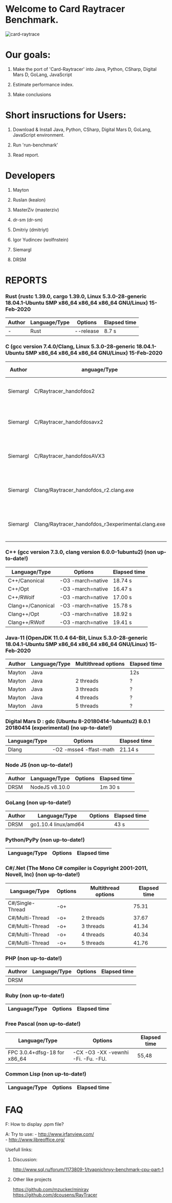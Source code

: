 # Welcome to Card Raytracer Benchmark.

![card-raytrace](https://cloud.githubusercontent.com/assets/4938337/20038818/9a4ec53c-a442-11e6-9f69-a2a8effb9464.png)

# Our goals:

 1. Make the port of 'Card-Raytracer' into Java, Python, CSharp, Digital Mars D, GoLang, JavaScript

 2. Estimate performance index.

 3. Make conclusions



# Short insructions for Users:

 1. Download & Install Java, Python, CSharp, Digital Mars D, GoLang, JavaScript environment.

 2. Run 'run-benchmark'

 3. Read report.

# Developers

 1. Mayton

 2. Ruslan (kealon)

 3. MasterZiv (masterziv)

 4. dr-sm (dr-sm)

 5. Dmitriy (dmitriyt)

 6. Igor Yudincev (wolfnstein)
 
 7. Siemargl
 
 8. DRSM
 
 

# REPORTS

### Rust (rustc 1.39.0, cargo 1.39.0, Linux 5.3.0-28-generic 18.04.1-Ubuntu SMP x86_64 x86_64 x86_64 GNU/Linux) 15-Feb-2020
| Author |Language/Type | Options   | Elapsed time
|--------|--------------|-----------|-------------
| -      | Rust         | --release | 8.7 s

### C (gcc version 7.4.0/Clang, Linux 5.3.0-28-generic 18.04.1-Ubuntu SMP x86_64 x86_64 x86_64 GNU/Linux) 15-Feb-2020
| Author | anguage/Type | Options | Elapsed time
------|-------|---------|--------------
| Siemargl | C/Raytracer_handofdos2 | -O3 -march=native -m64 -msse4.2 -ffast-math |9.8 s
| Siemargl | C/Raytracer_handofdosavx2 | -O3 -march=native -m64 -msse4.2 -ffast-math -DAVX_VERSION | 10.9 s
| Siemargl | C/Raytracer_handofdosAVX3 | -O3 -march=native -m64 -msse4.2 -ffast-math -DAVX_VERSION | 32.7 s
| Siemargl | Clang/Raytracer_handofdos_r2.clang.exe | -lm -O3 -march=native -m64 -msse4.2 -ffast-math -DAVX_VERSION | 10.8
| Siemargl | Clang/Raytracer_handofdos_r3experimental.clang.exe |-lm -O3 -march=native -m64 -msse4.2 -ffast-math -DAVX_VERSION | 10.8

### C++ (gcc version 7.3.0, clang version 6.0.0-1ubuntu2) (non up-to-date!)

Language/Type | Options | Elapsed time
--------------|---------|-------------
C++/Canonical | -O3 -march=native | 18.74 s
C++/Opt |       -O3 -march=native | 16.47 s
C++/RWolf |     -O3 -march=native | 17.00 s
Clang++/Canonical | -O3 -march=native | 15.78 s
Clang++/Opt |       -O3 -march=native | 18.92 s
Clang++/RWolf |     -O3 -march=native | 19.41 s

### Java-11 (OpenJDK 11.0.4 64-Bit, Linux 5.3.0-28-generic 18.04.1-Ubuntu SMP x86_64 x86_64 x86_64 GNU/Linux) 15-Feb-2020

Author | Language/Type | Multithread options | Elapsed time
-------|---------------|---------------------|-------------
Mayton | Java          |                     | 12s
Mayton | Java | 2 threads  | ?
Mayton | Java | 3 threads  | ?
Mayton | Java | 4 threads  | ?
Mayton | Java | 5 threads  | ?

### Digital Mars D : gdc (Ubuntu 8-20180414-1ubuntu2) 8.0.1 20180414 (experimental) (no up-to-date!)

Language/Type | Options | Elapsed time
--------------|---------|-------------
Dlang | -O2 -msse4 -ffast-math | 21.14 s

### Node JS (non up-to-date!)

Author | Language/Type | Options | Elapsed time
-|--------------|---------|-------------
DRSM | NodeJS v8.10.0 |  | 1m 30 s

### GoLang (non up-to-date!)
Author | Language/Type | Options | Elapsed time
-|--------------|---------|-------------
DRSM | go1.10.4 linux/amd64 |  | 43 s

### Python/PyPy (non up-to-date!)

Language/Type | Options | Elapsed time
--------------|---------|-------------

### C#/.Net (The Mono C# compiler is Copyright 2001-2011, Novell, Inc) (non up-to-date!)

Language/Type | Options | Multithread options | Elapsed time 
--------------|---------|---------------------|-------------
|C#/Single-Thread | -o+ |                     | 75.31
|C#/Multi-Thread  | -o+ | 2 threads           | 37.67
|C#/Multi-Thread  | -o+ | 3 threads           | 41.34
|C#/Multi-Thread  | -o+ | 4 threads           | 40.34
|C#/Multi-Thread  | -o+ | 5 threads           | 41.76


### PHP (non up-to-date!)

Authror | Language/Type | Options | Elapsed time
-|--------------|---------|-------------
DRSM | | |

### Ruby (non up-to-date!)

Language/Type | Options | Elapsed time
--------------|---------|-------------

### Free Pascal (non up-to-date!)

Language/Type | Options | Elapsed time
--------------|---------|-------------
FPC 3.0.4+dfsg-18 for x86_64 | -CX -O3 -XX -vewnhi -Fi. -Fu. -FU. | 55,48 | 

### Common Lisp (non up-to-date!)

Language/Type | Options | Elapsed time
--------------|---------|-------------

# FAQ

 F: How to display .ppm file?

 A: Try to use:
     - http://www.irfanview.com/  
     - http://www.libreoffice.org/
    



Usefull links:

 1. Discussion:

    http://www.sql.ru/forum/1173809-1/tyapnichnyy-benchmark-cpu-part-1

 2. Other like projects

    https://github.com/mzucker/miniray
    https://github.com/dcousens/RayTracer
